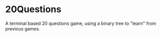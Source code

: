 # 20Questions
A terminal based 20 questions game, using a binary tree to "learn" from previous games.

